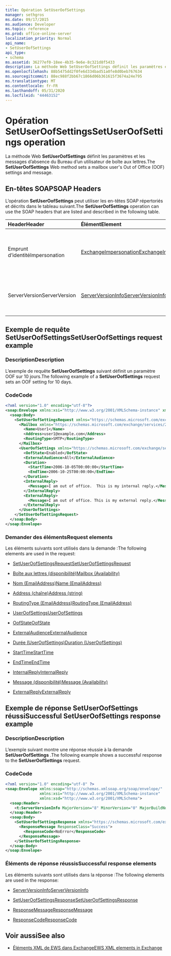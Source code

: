 ```yaml
---
title: Opération SetUserOofSettings
manager: sethgros
ms.date: 09/17/2015
ms.audience: Developer
ms.topic: reference
ms.prod: office-online-server
localization_priority: Normal
api_name:
- SetUserOofSettings
api_type:
- schema
ms.assetid: 36277ef0-18ee-4b35-9e6e-8c321d8f5433
description: La méthode Web SetUserOofSettings définit les paramètres et les messages d’absence du Bureau d’un utilisateur de boîte aux lettres.
ms.openlocfilehash: 88b5475dd2f0fe6d334bad51a0fe8d0beb767634
ms.sourcegitcommit: 88ec988f2bb67c1866d06b361615f3674a24e795
ms.translationtype: MT
ms.contentlocale: fr-FR
ms.lasthandoff: 05/31/2020
ms.locfileid: "44463152"
---
```

# <a name="setuseroofsettings-operation"></a><span data-ttu-id="e6bbb-103">Opération SetUserOofSettings</span><span class="sxs-lookup"><span data-stu-id="e6bbb-103">SetUserOofSettings operation</span></span>

<span data-ttu-id="e6bbb-104">La méthode Web **SetUserOofSettings** définit les paramètres et les messages d’absence du Bureau d’un utilisateur de boîte aux lettres.</span><span class="sxs-lookup"><span data-stu-id="e6bbb-104">The **SetUserOofSettings** Web method sets a mailbox user's Out of Office (OOF) settings and message.</span></span> 
  
## <a name="soap-headers"></a><span data-ttu-id="e6bbb-105">En-têtes SOAP</span><span class="sxs-lookup"><span data-stu-id="e6bbb-105">SOAP Headers</span></span>

<span data-ttu-id="e6bbb-106">L’opération **SetUserOofSettings** peut utiliser les en-têtes SOAP répertoriés et décrits dans le tableau suivant.</span><span class="sxs-lookup"><span data-stu-id="e6bbb-106">The **SetUserOofSettings** operation can use the SOAP headers that are listed and described in the following table.</span></span> 
  
|<span data-ttu-id="e6bbb-107">**Header**</span><span class="sxs-lookup"><span data-stu-id="e6bbb-107">**Header**</span></span>|<span data-ttu-id="e6bbb-108">**Élément**</span><span class="sxs-lookup"><span data-stu-id="e6bbb-108">**Element**</span></span>|<span data-ttu-id="e6bbb-109">**Description**</span><span class="sxs-lookup"><span data-stu-id="e6bbb-109">**Description**</span></span>|
|:-----|:-----|:-----|
|<span data-ttu-id="e6bbb-110">Emprunt d’identité</span><span class="sxs-lookup"><span data-stu-id="e6bbb-110">Impersonation</span></span>  <br/> |[<span data-ttu-id="e6bbb-111">ExchangeImpersonation</span><span class="sxs-lookup"><span data-stu-id="e6bbb-111">ExchangeImpersonation</span></span>](exchangeimpersonation.md) <br/> |<span data-ttu-id="e6bbb-112">Identifie l’utilisateur qui emprunte l’identité de l’application cliente.</span><span class="sxs-lookup"><span data-stu-id="e6bbb-112">Identifies the user whom the client application is impersonating.</span></span>  <br/> |
|<span data-ttu-id="e6bbb-113">ServerVersion</span><span class="sxs-lookup"><span data-stu-id="e6bbb-113">ServerVersion</span></span>  <br/> |[<span data-ttu-id="e6bbb-114">ServerVersionInfo</span><span class="sxs-lookup"><span data-stu-id="e6bbb-114">ServerVersionInfo</span></span>](serverversioninfo.md) <br/> |<span data-ttu-id="e6bbb-115">Identifie la version du serveur qui a répondu à la demande.</span><span class="sxs-lookup"><span data-stu-id="e6bbb-115">Identifies the version of the server that responded to the request.</span></span>  <br/> |
   
## <a name="setuseroofsettings-request-example"></a><span data-ttu-id="e6bbb-116">Exemple de requête SetUserOofSettings</span><span class="sxs-lookup"><span data-stu-id="e6bbb-116">SetUserOofSettings request example</span></span>

### <a name="description"></a><span data-ttu-id="e6bbb-117">Description</span><span class="sxs-lookup"><span data-stu-id="e6bbb-117">Description</span></span>

<span data-ttu-id="e6bbb-118">L’exemple de requête **SetUserOofSettings** suivant définit un paramètre OOF sur 10 jours.</span><span class="sxs-lookup"><span data-stu-id="e6bbb-118">The following example of a **SetUserOofSettings** request sets an OOF setting for 10 days.</span></span> 
  
### <a name="code"></a><span data-ttu-id="e6bbb-119">Code</span><span class="sxs-lookup"><span data-stu-id="e6bbb-119">Code</span></span>

```XML
<?xml version="1.0" encoding="utf-8"?>
<soap:Envelope xmlns:xsi="http://www.w3.org/2001/XMLSchema-instance" xmlns:xsd="http://www.w3.org/2001/XMLSchema" xmlns:soap="http://schemas.xmlsoap.org/soap/envelope/">
  <soap:Body>
    <SetUserOofSettingsRequest xmlns="https://schemas.microsoft.com/exchange/services/2006/messages">
      <Mailbox xmlns="https://schemas.microsoft.com/exchange/services/2006/types">
        <Name>User1</Name>
        <Address>user1@example.com</Address>
        <RoutingType>SMTP</RoutingType>
      </Mailbox>
      <UserOofSettings xmlns="https://schemas.microsoft.com/exchange/services/2006/types">
        <OofState>Enabled</OofState>
        <ExternalAudience>All</ExternalAudience>
        <Duration>
          <StartTime>2006-10-05T00:00:00</StartTime>
          <EndTime>2006-10-25T00:00:00</EndTime>
        </Duration>
        <InternalReply>
          <Message>I am out of office.  This is my internal reply.</Message>
        </InternalReply>
        <ExternalReply>
          <Message>I am out of office. This is my external reply.</Message>
        </ExternalReply>
      </UserOofSettings>
    </SetUserOofSettingsRequest>
  </soap:Body>
</soap:Envelope>
```

### <a name="request-elements"></a><span data-ttu-id="e6bbb-120">Demander des éléments</span><span class="sxs-lookup"><span data-stu-id="e6bbb-120">Request elements</span></span>

<span data-ttu-id="e6bbb-121">Les éléments suivants sont utilisés dans la demande :</span><span class="sxs-lookup"><span data-stu-id="e6bbb-121">The following elements are used in the request:</span></span>
  
- [<span data-ttu-id="e6bbb-122">SetUserOofSettingsRequest</span><span class="sxs-lookup"><span data-stu-id="e6bbb-122">SetUserOofSettingsRequest</span></span>](setuseroofsettingsrequest.md)
    
- [<span data-ttu-id="e6bbb-123">Boîte aux lettres (disponibilité)</span><span class="sxs-lookup"><span data-stu-id="e6bbb-123">Mailbox (Availability)</span></span>](mailbox-availability.md)
    
- [<span data-ttu-id="e6bbb-124">Nom (EmailAddress)</span><span class="sxs-lookup"><span data-stu-id="e6bbb-124">Name (EmailAddress)</span></span>](name-emailaddress.md)
    
- [<span data-ttu-id="e6bbb-125">Address (chaîne)</span><span class="sxs-lookup"><span data-stu-id="e6bbb-125">Address (string)</span></span>](address-string.md)
    
- [<span data-ttu-id="e6bbb-126">RoutingType (EmailAddress)</span><span class="sxs-lookup"><span data-stu-id="e6bbb-126">RoutingType (EmailAddress)</span></span>](routingtype-emailaddress.md)
    
- [<span data-ttu-id="e6bbb-127">UserOofSettings</span><span class="sxs-lookup"><span data-stu-id="e6bbb-127">UserOofSettings</span></span>](useroofsettings.md)
    
- [<span data-ttu-id="e6bbb-128">OofState</span><span class="sxs-lookup"><span data-stu-id="e6bbb-128">OofState</span></span>](oofstate.md)
    
- [<span data-ttu-id="e6bbb-129">ExternalAudience</span><span class="sxs-lookup"><span data-stu-id="e6bbb-129">ExternalAudience</span></span>](externalaudience.md)
    
- [<span data-ttu-id="e6bbb-130">Durée (UserOofSettings)</span><span class="sxs-lookup"><span data-stu-id="e6bbb-130">Duration (UserOofSettings)</span></span>](duration-useroofsettings.md)
    
- [<span data-ttu-id="e6bbb-131">StartTime</span><span class="sxs-lookup"><span data-stu-id="e6bbb-131">StartTime</span></span>](starttime.md)
    
- [<span data-ttu-id="e6bbb-132">EndTime</span><span class="sxs-lookup"><span data-stu-id="e6bbb-132">EndTime</span></span>](endtime.md)
    
- [<span data-ttu-id="e6bbb-133">InternalReply</span><span class="sxs-lookup"><span data-stu-id="e6bbb-133">InternalReply</span></span>](internalreply.md)
    
- [<span data-ttu-id="e6bbb-134">Message (disponibilité)</span><span class="sxs-lookup"><span data-stu-id="e6bbb-134">Message (Availability)</span></span>](message-availability.md)
    
- [<span data-ttu-id="e6bbb-135">ExternalReply</span><span class="sxs-lookup"><span data-stu-id="e6bbb-135">ExternalReply</span></span>](externalreply.md)
    
## <a name="successful-setuseroofsettings-response-example"></a><span data-ttu-id="e6bbb-136">Exemple de réponse SetUserOofSettings réussi</span><span class="sxs-lookup"><span data-stu-id="e6bbb-136">Successful SetUserOofSettings response example</span></span>

### <a name="description"></a><span data-ttu-id="e6bbb-137">Description</span><span class="sxs-lookup"><span data-stu-id="e6bbb-137">Description</span></span>

<span data-ttu-id="e6bbb-138">L’exemple suivant montre une réponse réussie à la demande **SetUserOofSettings** .</span><span class="sxs-lookup"><span data-stu-id="e6bbb-138">The following example shows a successful response to the **SetUserOofSettings** request.</span></span> 
  
### <a name="code"></a><span data-ttu-id="e6bbb-139">Code</span><span class="sxs-lookup"><span data-stu-id="e6bbb-139">Code</span></span>

```XML
<?xml version="1.0" encoding="utf-8" ?> 
<soap:Envelope xmlns:soap="http://schemas.xmlsoap.org/soap/envelope/"
               xmlns:xsi="http://www.w3.org/2001/XMLSchema-instance"
               xmlns:xsd="http://www.w3.org/2001/XMLSchema">
  <soap:Header>
    <t:ServerVersionInfo MajorVersion="8" MinorVersion="0" MajorBuildNumber="685" MinorBuildNumber="8" xmlns:t="https://schemas.microsoft.com/exchange/services/2006/types" /> 
  </soap:Header>
  <soap:Body>
    <SetUserOofSettingsResponse xmlns="https://schemas.microsoft.com/exchange/services/2006/messages">
      <ResponseMessage ResponseClass="Success">
        <ResponseCode>NoError</ResponseCode> 
      </ResponseMessage>
    </SetUserOofSettingsResponse>
  </soap:Body>
</soap:Envelope>
```

### <a name="successful-response-elements"></a><span data-ttu-id="e6bbb-140">Éléments de réponse réussis</span><span class="sxs-lookup"><span data-stu-id="e6bbb-140">Successful response elements</span></span>

<span data-ttu-id="e6bbb-141">Les éléments suivants sont utilisés dans la réponse :</span><span class="sxs-lookup"><span data-stu-id="e6bbb-141">The following elements are used in the response:</span></span>
  
- [<span data-ttu-id="e6bbb-142">ServerVersionInfo</span><span class="sxs-lookup"><span data-stu-id="e6bbb-142">ServerVersionInfo</span></span>](serverversioninfo.md)
    
- [<span data-ttu-id="e6bbb-143">SetUserOofSettingsResponse</span><span class="sxs-lookup"><span data-stu-id="e6bbb-143">SetUserOofSettingsResponse</span></span>](setuseroofsettingsresponse.md)
    
- [<span data-ttu-id="e6bbb-144">ResponseMessage</span><span class="sxs-lookup"><span data-stu-id="e6bbb-144">ResponseMessage</span></span>](responsemessage.md)
    
- [<span data-ttu-id="e6bbb-145">ResponseCode</span><span class="sxs-lookup"><span data-stu-id="e6bbb-145">ResponseCode</span></span>](responsecode.md)
    
## <a name="see-also"></a><span data-ttu-id="e6bbb-146">Voir aussi</span><span class="sxs-lookup"><span data-stu-id="e6bbb-146">See also</span></span>



- [<span data-ttu-id="e6bbb-147">Éléments XML de EWS dans Exchange</span><span class="sxs-lookup"><span data-stu-id="e6bbb-147">EWS XML elements in Exchange</span></span>](ews-xml-elements-in-exchange.md)

